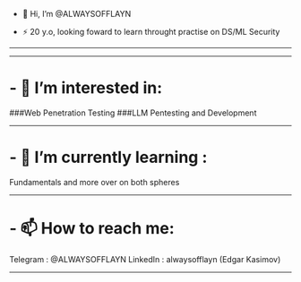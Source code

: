 - 👋 Hi, I’m @ALWAYSOFFLAYN

- ⚡ 20 y.o, looking foward to learn throught practise on DS/ML Security 

---


---

# - 👀 I’m interested in:

###Web Penetration Testing
###LLM Pentesting and Development

---

# - 🌱 I’m currently learning :
Fundamentals and more over on both spheres

---

# - 📫 How to reach me:
Telegram : @ALWAYSOFFLAYN
LinkedIn : alwaysofflayn (Edgar Kasimov)

---